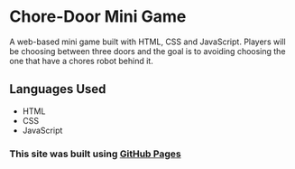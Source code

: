 # Chore-Door Mini Game
A web-based mini game built with HTML, CSS and JavaScript. Players will be choosing between three doors and the goal is to avoiding choosing the one that have a chores robot behind it. 

## Languages Used
- HTML
- CSS
- JavaScript

### This site was built using [GitHub Pages](https://e11iess.github.io/Door-Game/)
